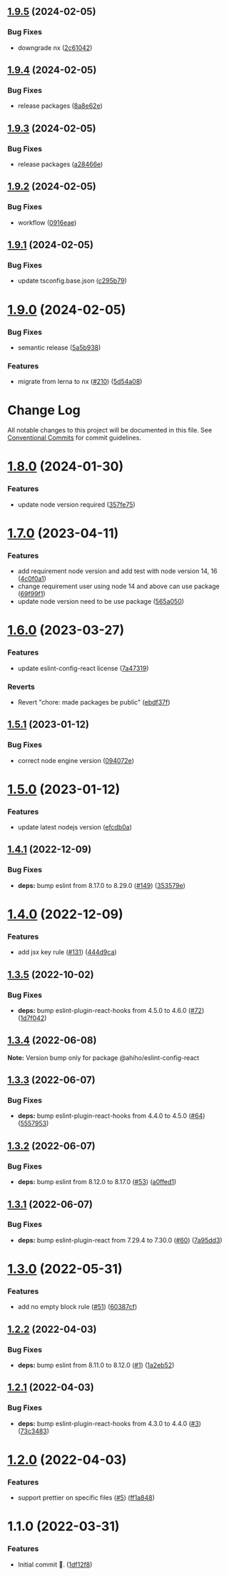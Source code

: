 ## [1.9.5](https://github.com/ahiho/tjs-configs/compare/@ahiho/eslint-config-react@1.9.4...@ahiho/eslint-config-react@1.9.5) (2024-02-05)


### Bug Fixes

* downgrade nx ([2c61042](https://github.com/ahiho/tjs-configs/commit/2c61042dbfdaeda66db7fe4294bb1a42090e7c8f))

## [1.9.4](https://github.com/ahiho/tjs-configs/compare/@ahiho/eslint-config-react@1.9.3...@ahiho/eslint-config-react@1.9.4) (2024-02-05)


### Bug Fixes

* release packages ([8a8e62e](https://github.com/ahiho/tjs-configs/commit/8a8e62e13a02ac9483019fcd1501d012b77ea44f))

## [1.9.3](https://github.com/ahiho/tjs-configs/compare/@ahiho/eslint-config-react@1.9.2...@ahiho/eslint-config-react@1.9.3) (2024-02-05)


### Bug Fixes

* release packages ([a28466e](https://github.com/ahiho/tjs-configs/commit/a28466e2fa1109920dbfdd3c9cfb5744ce99a971))

## [1.9.2](https://github.com/ahiho/tjs-configs/compare/@ahiho/eslint-config-react@1.9.1...@ahiho/eslint-config-react@1.9.2) (2024-02-05)


### Bug Fixes

* workflow ([0916eae](https://github.com/ahiho/tjs-configs/commit/0916eae6627749200c5f8927c9e4d2a152c22c5a))

## [1.9.1](https://github.com/ahiho/tjs-configs/compare/@ahiho/eslint-config-react@1.9.0...@ahiho/eslint-config-react@1.9.1) (2024-02-05)


### Bug Fixes

* update tsconfig.base.json ([c295b79](https://github.com/ahiho/tjs-configs/commit/c295b7910d9902a6ebb668a46ca882a4110aea27))

# [1.9.0](https://github.com/ahiho/tjs-configs/compare/@ahiho/eslint-config-react@1.8.0...@ahiho/eslint-config-react@1.9.0) (2024-02-05)


### Bug Fixes

* semantic release ([5a5b938](https://github.com/ahiho/tjs-configs/commit/5a5b938c5741b15ab79c24f8d09b5d3549e36007))


### Features

* migrate from lerna to nx ([#210](https://github.com/ahiho/tjs-configs/issues/210)) ([5d54a08](https://github.com/ahiho/tjs-configs/commit/5d54a08e10c496ed5bbafb07eb2c050001866ffb))

# Change Log

All notable changes to this project will be documented in this file.
See [Conventional Commits](https://conventionalcommits.org) for commit guidelines.

# [1.8.0](https://github.com/ahiho/tjs-configs/compare/@ahiho/eslint-config-react@1.7.0...@ahiho/eslint-config-react@1.8.0) (2024-01-30)


### Features

* update node version required ([357fe75](https://github.com/ahiho/tjs-configs/commit/357fe75f8ce196279ebabf18527dd034e7e6be71))





# [1.7.0](https://github.com/ahiho/tjs-configs/compare/@ahiho/eslint-config-react@1.6.0...@ahiho/eslint-config-react@1.7.0) (2023-04-11)


### Features

* add requirement node version and add test with node version 14, 16 ([4c0f0a1](https://github.com/ahiho/tjs-configs/commit/4c0f0a106baee0625744ea746231dfc48268fe2b))
* change requirement user using node 14 and above can use package ([69f99f1](https://github.com/ahiho/tjs-configs/commit/69f99f13c2fb2924ef3cc540edaf93186fcc97b8))
* update node version need to be use package ([565a050](https://github.com/ahiho/tjs-configs/commit/565a050bd12aff7bebb626680270da1dd03ecb5c))





# [1.6.0](https://github.com/ahiho/tjs-configs/compare/@ahiho/eslint-config-react@1.5.1...@ahiho/eslint-config-react@1.6.0) (2023-03-27)


### Features

* update eslint-config-react license ([7a47319](https://github.com/ahiho/tjs-configs/commit/7a47319092d26476bb019bbe6053cf8edd3bd999))


### Reverts

* Revert "chore: made packages be public" ([ebdf37f](https://github.com/ahiho/tjs-configs/commit/ebdf37f920a34c0eff0a979ea7ad9b4598d9cdc7))





## [1.5.1](https://github.com/ahiho/tjs-configs/compare/@ahiho/eslint-config-react@1.5.0...@ahiho/eslint-config-react@1.5.1) (2023-01-12)


### Bug Fixes

* correct node engine version ([094072e](https://github.com/ahiho/tjs-configs/commit/094072e351e28db9b469d52b113cdf55db973ea4))





# [1.5.0](https://github.com/ahiho/tjs-configs/compare/@ahiho/eslint-config-react@1.4.1...@ahiho/eslint-config-react@1.5.0) (2023-01-12)


### Features

* update latest nodejs version ([efcdb0a](https://github.com/ahiho/tjs-configs/commit/efcdb0adcca89553392ea5090dcda786e9d0c87b))





## [1.4.1](https://github.com/ahiho/tjs-configs/compare/@ahiho/eslint-config-react@1.4.0...@ahiho/eslint-config-react@1.4.1) (2022-12-09)


### Bug Fixes

* **deps:** bump eslint from 8.17.0 to 8.29.0 ([#149](https://github.com/ahiho/tjs-configs/issues/149)) ([353579e](https://github.com/ahiho/tjs-configs/commit/353579ecf3723f4b6c2864f966c83316838c217e))





# [1.4.0](https://github.com/ahiho/tjs-configs/compare/@ahiho/eslint-config-react@1.3.5...@ahiho/eslint-config-react@1.4.0) (2022-12-09)


### Features

* add jsx key rule ([#131](https://github.com/ahiho/tjs-configs/issues/131)) ([444d9ca](https://github.com/ahiho/tjs-configs/commit/444d9cafc7e12a9c11ddcad8832dfee39d23b5f5))





## [1.3.5](https://github.com/ahiho/tjs-configs/compare/@ahiho/eslint-config-react@1.3.4...@ahiho/eslint-config-react@1.3.5) (2022-10-02)


### Bug Fixes

* **deps:** bump eslint-plugin-react-hooks from 4.5.0 to 4.6.0 ([#72](https://github.com/ahiho/tjs-configs/issues/72)) ([1d7f042](https://github.com/ahiho/tjs-configs/commit/1d7f042a6a39e6d6eacba6afc50f81b08c7f6a56))





## [1.3.4](https://github.com/ahiho/tjs-configs/compare/@ahiho/eslint-config-react@1.3.3...@ahiho/eslint-config-react@1.3.4) (2022-06-08)

**Note:** Version bump only for package @ahiho/eslint-config-react





## [1.3.3](https://github.com/ahiho/tjs-configs/compare/@ahiho/eslint-config-react@1.3.2...@ahiho/eslint-config-react@1.3.3) (2022-06-07)


### Bug Fixes

* **deps:** bump eslint-plugin-react-hooks from 4.4.0 to 4.5.0 ([#64](https://github.com/ahiho/tjs-configs/issues/64)) ([5557953](https://github.com/ahiho/tjs-configs/commit/55579539a90f57c7f9aeee03d634f98636f7f60f))





## [1.3.2](https://github.com/ahiho/tjs-configs/compare/@ahiho/eslint-config-react@1.3.1...@ahiho/eslint-config-react@1.3.2) (2022-06-07)


### Bug Fixes

* **deps:** bump eslint from 8.12.0 to 8.17.0 ([#53](https://github.com/ahiho/tjs-configs/issues/53)) ([a0ffed1](https://github.com/ahiho/tjs-configs/commit/a0ffed18b2f16cc6fad873c9c6be223a2794c9ee))





## [1.3.1](https://github.com/ahiho/tjs-configs/compare/@ahiho/eslint-config-react@1.3.0...@ahiho/eslint-config-react@1.3.1) (2022-06-07)


### Bug Fixes

* **deps:** bump eslint-plugin-react from 7.29.4 to 7.30.0 ([#60](https://github.com/ahiho/tjs-configs/issues/60)) ([7a95dd3](https://github.com/ahiho/tjs-configs/commit/7a95dd309e540d2a32a5c193e1c423cbd8b32152))





# [1.3.0](https://github.com/ahiho/tjs-configs/compare/@ahiho/eslint-config-react@1.2.2...@ahiho/eslint-config-react@1.3.0) (2022-05-31)


### Features

* add no empty block rule ([#51](https://github.com/ahiho/tjs-configs/issues/51)) ([60387cf](https://github.com/ahiho/tjs-configs/commit/60387cfa1f544a646b87099e2c4e7d701ee14564))





## [1.2.2](https://github.com/ahiho/tjs-configs/compare/@ahiho/eslint-config-react@1.2.1...@ahiho/eslint-config-react@1.2.2) (2022-04-03)


### Bug Fixes

* **deps:** bump eslint from 8.11.0 to 8.12.0 ([#1](https://github.com/ahiho/tjs-configs/issues/1)) ([1a2eb52](https://github.com/ahiho/tjs-configs/commit/1a2eb52ee3523fe254911bbeb9b7845d2aed15b0))





## [1.2.1](https://github.com/ahiho/tjs-configs/compare/@ahiho/eslint-config-react@1.2.0...@ahiho/eslint-config-react@1.2.1) (2022-04-03)


### Bug Fixes

* **deps:** bump eslint-plugin-react-hooks from 4.3.0 to 4.4.0 ([#3](https://github.com/ahiho/tjs-configs/issues/3)) ([73c3483](https://github.com/ahiho/tjs-configs/commit/73c34834c246398f9c3e437c74ce12608a30ade5))





# [1.2.0](https://github.com/ahiho/tjs-configs/compare/@ahiho/eslint-config-react@1.1.0...@ahiho/eslint-config-react@1.2.0) (2022-04-03)


### Features

* support prettier on specific files ([#5](https://github.com/ahiho/tjs-configs/issues/5)) ([ff1a848](https://github.com/ahiho/tjs-configs/commit/ff1a8482ac0504f7c84d9f20bec52db2a09647a7))





# 1.1.0 (2022-03-31)


### Features

* Initial commit 🎉. ([1df12f8](https://github.com/ahiho/tjs-configs/commit/1df12f8eca7656a75083eab734b89768d138dbae))
